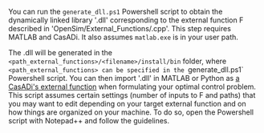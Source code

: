 You can run the `generate_dll.ps1` Powershell script to obtain the dynamically linked library '<filename>.dll' corresponding to the external function F described in 'OpenSim/External_Functions/<filename>.cpp'.
This step requires MATLAB and CasADi. It also assumes `matlab.exe` is in your user path.

The .dll will be generated in the `<path_external_functions>/<filename>/install/bin` folder, where `<path_external_functions> can be specified in the `generate_dll.ps1` Powershell script.
You can then import '<filename>.dll' in MATLAB or Python as [a CasADi's external function](https://web.casadi.org/docs/#casadi-s-external-function) when formulating your optimal control problem.
This script assumes certain settings (number of inputs to F and paths) that you may want to edit depending on your target external function and on how things are organized on your machine. To do so, open the Powershell script with Notepad++ and follow the guidelines.

